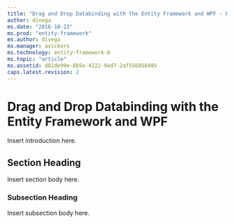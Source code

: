 ```yaml
---
title: "Drag and Drop Databinding with the Entity Framework and WPF - EF6"
author: divega
ms.date: "2016-10-23"
ms.prod: "entity-framework"
ms.author: divega
ms.manager: avickers
ms.technology: entity-framework-6
ms.topic: "article"
ms.assetid: d81de99e-8b5e-4222-94d7-2af556858495
caps.latest.revision: 2
---
```

# Drag and Drop Databinding with the Entity Framework and WPF
Insert introduction here.  
  
## Section Heading  
 Insert section body here.  
  
### Subsection Heading  
 Insert subsection body here.